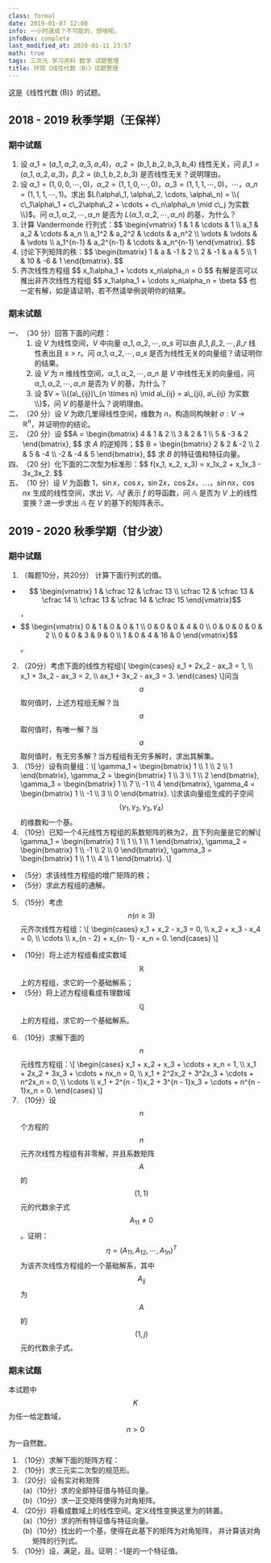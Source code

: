 ```yaml
---
class: formal
date: 2019-01-07 12:00
info: 一小时速成？不可能的，想啥呢。
infoBox: complete
last_modified_at: 2020-01-11 23:57
math: true
tags: 三次元 学习资料 数学 试题整理
title: 环院《线性代数（B）》试题整理
---
```

<style>
.gsbFinal > li > ul { counter-reset: list-item; }
.gsbFinal > li > ul > li { list-style: lower-alpha; }
.gsbFinal > li > ul > li::marker { content: "(" counter(list-item, lower-alpha) ")"; }
</style>

这是《线性代数 (B)》的试题。

## 2018 - 2019 秋季学期（王保祥）
### 期中试题
1. 设 $\alpha\_1 = (a\_1, a\_2, a\_3, a\_4)$，$\alpha\_2 = (b\_1, b\_2, b\_3, b\_4)$ 线性无关，问 $\beta\_1 = (a\_1, a\_2, a\_3)$，$\beta\_2 = (b\_1, b\_2, b\_3)$ 是否线性无关？说明理由。
2. 设 $\alpha\_1 = (1, 0, 0, \cdots, 0)$，$\alpha\_2 = (1, 1, 0, \cdots, 0)$，$\alpha\_3 = (1, 1, 1, \cdots, 0)$，$\cdots$，$\alpha\_n = (1, 1, 1, \cdots, 1)$。求出 $L(\alpha\_1, \alpha\_2, \cdots, \alpha\_n) = \\{ c\_1\alpha\_1 + c\_2\alpha\_2 + \cdots + c\_n\alpha\_n \mid c\_j 为实数 \\}$。问 $\alpha\_1, \alpha\_2, \cdots, \alpha\_n$ 是否为 $L(\alpha\_1, \alpha\_2, \cdots, \alpha\_n)$ 的基，为什么？
3. 计算 Vandermonde 行列式：\$\$ \begin{vmatrix} 1 &amp; 1 &amp; \cdots &amp; 1 \\\\ a\_1 &amp; a\_2 &amp; \cdots &amp; a\_n \\\\ a\_1^2 &amp; a\_2^2 &amp; \cdots &amp; a\_n^2 \\\\ \vdots &amp; \vdots &amp;  &amp; \vdots \\\\ a\_1^{n-1} &amp; a\_2^{n-1} &amp; \cdots &amp; a\_n^{n-1} \end{vmatrix}. \$\$
4. 讨论下列矩阵的秩：\$\$ \begin{bmatrix} 1 &amp; a &amp; -1 &amp; 2 \\\\ 2 &amp; -1 &amp; a &amp; 5 \\\\ 1 &amp; 10 &amp; -6 &amp; 1 \end{bmatrix}. \$\$
5. 齐次线性方程组 \$\$ x\_1\alpha\_1 + \cdots x\_n\alpha\_n = 0 \$\$ 有解是否可以推出非齐次线性方程组 \$\$ x\_1\alpha\_1 + \cdots x\_n\alpha\_n = \beta \$\$ 也一定有解，如是请证明，若不然请举例说明你的结果。

### 期末试题
<style class="linearAlgebraTests2018BStyle"> .linearAlgebraTests2018BStyle + ol { list-style: simp-chinese-informal; padding-left: 2em; } </style>
1. （30 分）回答下面的问题：
   1. 设 $V$ 为线性空间，$V$ 中向量 $\alpha\_1, \alpha\_2, \cdots, \alpha\_s$ 可以由 $\beta\_1, \beta\_2, \cdots, \beta\_r$ 线性表出且 $s > r$。问 $\alpha\_1, \alpha\_2, \cdots, \alpha\_s$ 是否为线性无关的向量组？请证明你的结果。
   2. 设 $V$ 为 $n$ 维线性空间，$\alpha\_1, \alpha\_2, \cdots, \alpha\_n$ 是 $V$ 中线性无关的向量组，问 $\alpha\_1, \alpha\_2, \cdots, \alpha\_n$ 是否为 $V$ 的基，为什么？
   3. 设 $V = \\{(a\_{ij})\_{n \times n} \mid a\_{ij} = a\_{ji}, a\_{ij} 为实数 \\}$，问 $V$ 的基是什么？说明理由。
2. （20 分）设 $V$ 为欧几里得线性空间，维数为 $n$，构造同构映射 $\sigma : V \rightarrow \mathbb R^n$，并证明你的结论。
3. （20 分）设 \$\$A = \begin{bmatrix} 4 &amp; 1 &amp; 2 \\\\ 3 &amp; 2 &amp; 1 \\\\ 5 &amp; -3 &amp; 2 \end{bmatrix}, \$\$ 求 $A$ 的逆矩阵；\$\$ B = \begin{bmatrix} 2 &amp; 2 &amp; -2 \\\\ 2 &amp; 5 &amp; -4 \\\\ -2 &amp; -4 &amp; 5 \end{bmatrix}, \$\$ 求 $B$ 的特征值和特征向量。
4. （20 分）化下面的二次型为标准形：\$\$ f(x\_1, x\_2, x\_3) = x\_1x\_2 + x\_1x\_3 - 3x\_3x\_2. \$\$
5. （10 分）设 $V$ 为函数 $1$，$\sin x$，$\cos x$，$\sin 2x$，$\cos 2x$，$\cdots$，$\sin nx$，$\cos nx$ 生成的线性空间，求出 $V$。$\mathbb Af$ 表示 $f$ 的导函数，问 $\mathbb A$ 是否为 $V$ 上的线性变换？进一步求出 $\mathbb A$ 在 $V$ 的基下的矩阵表示。

## 2019 - 2020 秋季学期（甘少波）
### 期中试题
1. （每题10分，共20分） 计算下面行列式的值。
  - $$ \begin{vmatrix} 1 & \cfrac 12 & \cfrac 13 \\ \cfrac 12 & \cfrac 13 & \cfrac 14 \\ \cfrac 13 & \cfrac 14 & \cfrac 15 \end{vmatrix}$$，
  - $$ \begin{vmatrix} 0 & 1 & 0 & 0 & 1 \\ 0 & 0 & 0 & 4 & 0 \\ 0 & 0 & 0 & 0 & 2 \\ 0 & 0 & 3 & 9 & 0 \\ 1 & 0 & 4 & 16 & 0 \end{vmatrix}$$。
2. （20分）考虑下面的线性方程组\\\[ \begin{cases} x\_1 + 2x\_2 - ax\_3 = 1, \\\\ x\_1 + 3x\_2 - ax\_3 = 2, \\\\ ax\_1 + 3x\_2 - ax\_3 = 3. \end{cases} \\\]问当$$a$$取何值时，上述方程组无解？当$$a$$取何值时，有唯一解？当$$a$$取何值时，有无穷多解？当方程组有无穷多解时，求出其解集。
3. （15分）设有向量组：\\\[ \gamma\_1 = \begin{bmatrix} 1 \\\\ 1 \\\\ 2 \\\\ 1 \end{bmatrix}, \gamma\_2 = \begin{bmatrix} 1 \\\\ 3 \\\\ 1 \\\\ 2 \end{bmatrix}, \gamma\_3 = \begin{bmatrix} 1 \\\\ 7 \\\\ -1 \\\\ 4 \end{bmatrix}, \gamma\_4 = \begin{bmatrix} 1 \\\\ -1 \\\\ 3 \\\\ 0 \end{bmatrix}. \\\]求该向量组生成的子空间$$\langle \gamma_1, \gamma_2, \gamma_3, \gamma_4 \rangle$$的维数和一个基。
4. （10分）已知一个4元线性方程组的系数矩阵的秩为2，且下列向量是它的解\\\[ \gamma\_1 = \begin{bmatrix} 1 \\\\ 1 \\\\ 1 \\\\ 1 \end{bmatrix}, \gamma\_2 = \begin{bmatrix} 1 \\\\ -1 \\\\ 2 \\\\ 0 \end{bmatrix}, \gamma\_3 = \begin{bmatrix} 1 \\\\ 1 \\\\ 4 \\\\ 1 \end{bmatrix}. \\\]
  - （5分）求该线性方程组的增广矩阵的秩；
  - （5分）求此方程组的通解。
5. （15分）考虑$$n(n \ge 3)$$元齐次线性方程组：\\\[ \begin{cases} x\_1 + x\_2 - x\_3 = 0, \\\\ x\_2 + x\_3 - x\_4 = 0, \\\\ \cdots \\\\ x\_{n - 2} + x\_{n- 1} - x\_n = 0. \end{cases} \\\]
  - （10分）将上述方程组看成实数域$$\mathbb{R}$$上的方程组，求它的一个基础解系；
  - （5分）将上述方程组看成有理数域$$\mathbb{Q}$$上的方程组，求它的一个基础解系。
6. （10分）求解下面的$$n$$元线性方程组：\\\[ \begin{cases} x\_1 + x\_2 + x\_3 + \cdots + x\_n = 1, \\\\ x\_1 + 2x\_2 + 3x\_3 + \cdots + nx\_n = 0, \\\\ x\_1 + 2^2x\_2 + 3^2x\_3 + \cdots + n^2x\_n = 0, \\\\ \cdots \\\\ x\_1 + 2^{n - 1}x\_2 + 3^{n - 1}x\_3 + \cdots + n^{n - 1}x\_n = 0. \end{cases} \\\]
7. （10分）设$$n$$个方程的$$n$$元齐次线性方程组有非零解，并且系数矩阵$$A$$的$$(1, 1)$$元的代数余子式$$A_{11} \neq 0$$。证明：$$\eta = (A_{11}, A_{12}, \cdots, A_{1n})^T$$为该齐次线性方程组的一个基础解系，其中$$A_{ij}$$为$$A$$的$$(1, j)$$元的代数余子式。

### 期末试题
本试题中$$K$$为任一给定数域，$$n > 0$$为一自然数。

<ol class="gsbFinal">
  <li>（10分）求解下面的矩阵方程：<script type="math/tex; mode=display">% <![CDATA[
\begin{bmatrix} 1 & 1 & 1 \\ 1 & 0 & -4 \\ 1 & 1 & 0 \end{bmatrix} X = \begin{bmatrix} 1 & 4 \\ 2 & 5 \\ 3 & 6 \end{bmatrix} %]]></script></li>
  <li>（10分）求三元实二次型<script type="math/tex">f(x, y, z) = x^2 + y^2 + z^2 - 2xy - 2xz</script>的规范形。</li>
  <li>（20分）设有实对称矩阵<script type="math/tex; mode=display">% <![CDATA[
A = \begin{bmatrix} 2 & 2 & -2 \\ 2 & -1 & 4 \\ -2 & 4 & -1 \end{bmatrix} %]]></script>
    <ul>
      <li>（10分）求<script type="math/tex">A</script>的全部特征值与特征向量。</li>
      <li>（10分）求一正交矩阵<script type="math/tex">T</script>使得<script type="math/tex">T^{-1}AT</script>为对角矩阵。</li>
    </ul>
  </li>
  <li>（20分）将<script type="math/tex">M_n(K)</script>看成数域<script type="math/tex">K</script>上的线性空间。定义线性变换<script type="math/tex; mode=display">T: M_n(K) \to M_n(K), ~ T(A) = A'</script>这里<script type="math/tex">A'</script>为<script type="math/tex">A</script>的转置。
    <ul>
      <li>（10分）求<script type="math/tex">T</script>的所有特征值与特征向量。</li>
      <li>（10分）找出<script type="math/tex">M_n(K)</script>的一个基，使得<script type="math/tex">T</script>在此基下的矩阵为对角矩阵， 并计算该对角矩阵的行列式。</li>
    </ul>
  </li>
  <li>（10分）设<script type="math/tex">A \in M_n(K)</script>，满足<script type="math/tex">AA' = I</script>，且<script type="math/tex">% <![CDATA[
|A| < 0 %]]></script>。证明：-1是<script type="math/tex">A</script>的一个特征值。</li>
</ol>